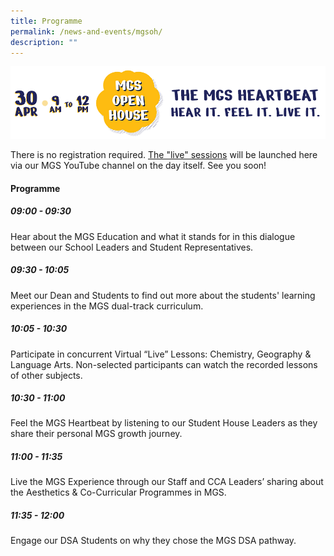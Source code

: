 ```yaml
---
title: Programme
permalink: /news-and-events/mgsoh/
description: ""
---
```

![](/images/Secondary/oh-dtv.png)

There is no registration required. [The "live" sessions](https://www.youtube.com/watch?v=t_FOOJbh-2U) will be launched here via our MGS YouTube channel on the day itself. See you soon!


#### Programme 

##### 09:00 - 09:30
Hear about the MGS Education and what it stands for in this dialogue between our School Leaders and Student Representatives.

##### 09:30 - 10:05
Meet our Dean and Students to find out more about the students' learning experiences in the MGS dual-track curriculum.

##### 10:05 - 10:30
Participate in concurrent Virtual “Live” Lessons: Chemistry, Geography & Language Arts. Non-selected participants can watch the recorded lessons of other subjects.

##### 10:30 - 11:00
Feel the MGS Heartbeat by listening to our Student House Leaders as they share their personal MGS growth journey.

##### 11:00 - 11:35
Live the MGS Experience through our Staff and CCA Leaders’ sharing about the Aesthetics & Co-Curricular Programmes in MGS.

##### 11:35 - 12:00
Engage our DSA Students on why they chose the MGS DSA pathway.